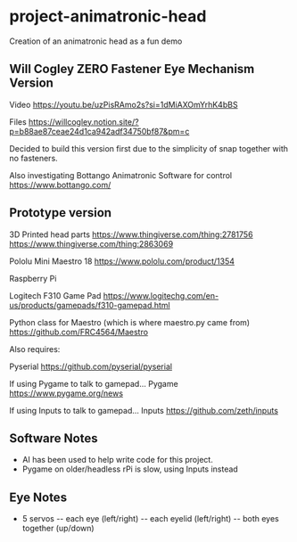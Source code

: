 # project-animatronic-head
Creation of an animatronic head as a fun demo

## Will Cogley ZERO Fastener Eye Mechanism Version

Video
https://youtu.be/uzPisRAmo2s?si=1dMiAXOmYrhK4bBS

Files
https://willcogley.notion.site/?p=b88ae87ceae24d1ca942adf34750bf87&pm=c


Decided to build this version first due to the simplicity of snap together with no fasteners.

Also investigating Bottango Animatronic Software for control
https://www.bottango.com/


## Prototype version

3D Printed head parts
https://www.thingiverse.com/thing:2781756
https://www.thingiverse.com/thing:2863069

Pololu Mini Maestro 18
https://www.pololu.com/product/1354

Raspberry Pi

Logitech F310 Game Pad
https://www.logitechg.com/en-us/products/gamepads/f310-gamepad.html

Python class for Maestro (which is where maestro.py came from)
https://github.com/FRC4564/Maestro

Also requires:

Pyserial 
https://github.com/pyserial/pyserial

If using Pygame to talk to gamepad...
Pygame 
https://www.pygame.org/news

If using Inputs to talk to gamepad...
Inputs
https://github.com/zeth/inputs


## Software Notes

- AI has been used to help write code for this project.
- Pygame on older/headless rPi is slow, using Inputs instead

## Eye Notes

- 5 servos
-- each eye (left/right)
-- each eyelid (left/right)
-- both eyes together (up/down)
